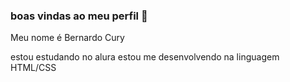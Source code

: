 ### boas vindas ao meu perfil 💠 

Meu nome é Bernardo Cury

estou estudando no alura 
estou me desenvolvendo na linguagem HTML/CSS

